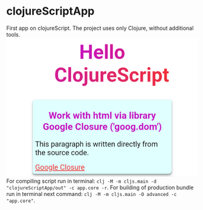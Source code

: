 # clojureScriptApp
First app on clojureScript. The project uses only Clojure, without additional tools.
![cljsappimage](/cljs.png "cljsappimage")
For compiling script run in terminal: `clj -M -m cljs.main -d "clojureScriptApp/out" -c app.core -r`.
For building of production bundle run in terminal next command: `clj -M -m cljs.main -O advanced -c "app.core"`.